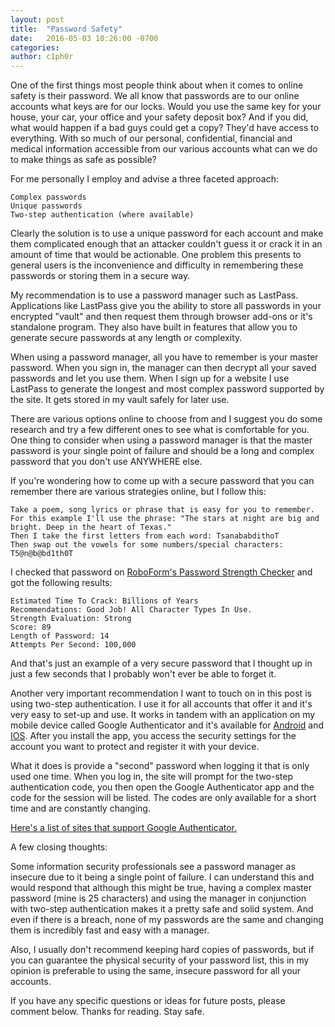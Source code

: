 ```yaml
---
layout: post
title:  "Password Safety"
date:   2016-05-03 10:26:00 -0700
categories: 
author: c1ph0r
---
```

One of the first things most people think about when it comes to online safety is their password. We all know that passwords are to our online accounts what keys are for our locks. Would you use the same key for your house, your car, your office and your safety deposit box? And if you did, what would happen if a bad guys could get a copy? They'd have access to everything. With so much of our personal, confidential, financial and medical information accessible from our various accounts what can we do to make things as safe as possible?

For me personally I employ and advise a three faceted approach:

    Complex passwords
    Unique passwords
    Two-step authentication (where available)

Clearly the solution is to use a unique password for each account and make them complicated enough that an attacker couldn't guess it or crack it in an amount of time that would be actionable. One problem this presents to general users is the inconvenience and difficulty in remembering these passwords or storing them in a secure way.

My recommendation is to use a password manager such as LastPass. Applications like LastPass give you the ability to store all passwords in your encrypted "vault" and then request them through browser add-ons or it's standalone program. They also have built in features that allow you to generate secure passwords at any length or complexity.

When using a password manager, all you have to remember is your master password. When you sign in, the manager can then decrypt all your saved passwords and let you use them. When I sign up for a website I use LastPass to generate the longest and most complex password supported by the site. It gets stored in my vault safely for later use.

There are various options online to choose from and I suggest you do some research and try a few different ones to see what is comfortable for you. One thing to consider when using a password manager is that the master password is your single point of failure and should be a long and complex password that you don't use ANYWHERE else.

If you're wondering how to come up with a secure password that you can remember there are various strategies online, but I follow this:

    Take a poem, song lyrics or phrase that is easy for you to remember. 
    For this example I'll use the phrase: "The stars at night are big and bright. Deep in the heart of Texas."
    Then I take the first letters from each word: TsanababdithoT
    Then swap out the vowels for some numbers/special characters: T5@n@b@bd1th0T

I checked that password on [RoboForm's Password Strength Checker](http://www.roboform.com/how-secure-is-my-password) and got the following results:

    Estimated Time To Crack: Billions of Years
    Recommendations: Good Job! All Character Types In Use.
    Strength Evaluation: Strong
    Score: 89
    Length of Password: 14
    Attempts Per Second: 100,000

And that's just an example of a very secure password that I thought up in just a few seconds that I probably won't ever be able to forget it.

Another very important recommendation I want to touch on in this post is using two-step authentication. I use it for all accounts that offer it and it's very easy to set-up and use. It works in tandem with an application on my mobile device called Google Authenticator and it's available for [Android](https://play.google.com/store/apps/details?id=com.google.android.apps.authenticator2&hl=en) and [IOS](https://itunes.apple.com/us/app/google-authenticator/id388497605?mt=8). After you install the app, you access the security settings for the account you want to protect and register it with your device.

What it does is provide a "second" password when logging it that is only used one time. When you log in, the site will prompt for the two-step authentication code, you then open the Google Authenticator app and the code for the session will be listed. The codes are only available for a short time and are constantly changing.

[Here's a list of sites that support Google Authenticator.](https://en.wikipedia.org/wiki/Google_Authenticator#Usage)

A few closing thoughts:

Some information security professionals see a password manager as insecure due to it being a single point of failure. I can understand this and would respond that although this might be true, having a complex master password (mine is 25 characters) and using the manager in conjunction with two-step authentication makes it a pretty safe and solid system. And even if there is a breach, none of my passwords are the same and changing them is incredibly fast and easy with a manager.

Also, I usually don't recommend keeping hard copies of passwords, but if you can guarantee the physical security of your password list, this in my opinion is preferable to using the same, insecure password for all your accounts.

If you have any specific questions or ideas for future posts, please comment below. Thanks for reading. Stay safe.

 

 

 

 

 

 

